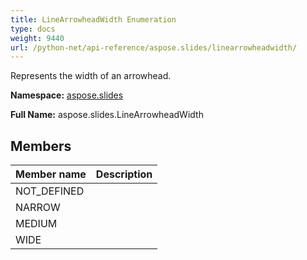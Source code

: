```yaml
---
title: LineArrowheadWidth Enumeration
type: docs
weight: 9440
url: /python-net/api-reference/aspose.slides/linearrowheadwidth/
---
```


Represents the width of an arrowhead.

**Namespace:** [aspose.slides](/slides/python-net/api-reference/aspose.slides/)

**Full Name:** aspose.slides.LineArrowheadWidth



## **Members**
|**Member name**|**Description**|
| :- | :- |
|NOT_DEFINED||
|NARROW||
|MEDIUM||
|WIDE||

